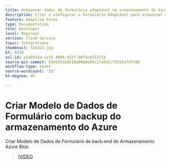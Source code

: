 ```yaml
---
title: Armazenar dados do formulário adaptável no armazenamento do Azure
description: Criar e configurar o Formulário Adaptável para armazenar dados no Armazenamento do Azure
feature: Adaptive Forms
type: Documentation
role: Developer
level: Beginner
version: Cloud Service
topic: Integrations
thumbnail: 335423.jpg
kt: 8230
exl-id: a3a0414a-ce35-4609-922f-06f3c6153723
source-git-commit: b3e9251bdb18a008be95c1fa9e5c79252a74fc98
workflow-type: tm+mt
source-wordcount: '33'
ht-degree: 0%

---
```


# Criar Modelo de Dados de Formulário com backup do armazenamento do Azure

Criar Modelo de Dados de Formulário de back-end do Armazenamento Azure Blob.

>[!VIDEO](https://video.tv.adobe.com/v/335423?quality=12&learn=on)
